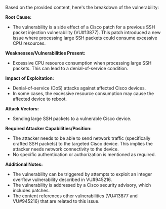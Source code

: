 Based on the provided content, here's the breakdown of the vulnerability:

**Root Cause:**
- The vulnerability is a side effect of a Cisco patch for a previous SSH packet injection vulnerability (VU#13877). This patch introduced a new issue where processing large SSH packets could consume excessive CPU resources.

**Weaknesses/Vulnerabilities Present:**
- Excessive CPU resource consumption when processing large SSH packets. This can lead to a denial-of-service condition.

**Impact of Exploitation:**
- Denial-of-service (DoS) attacks against affected Cisco devices.
- In some cases, the excessive resource consumption may cause the affected device to reboot.

**Attack Vectors:**
- Sending large SSH packets to a vulnerable Cisco device.

**Required Attacker Capabilities/Position:**
- The attacker needs to be able to send network traffic (specifically crafted SSH packets) to the targeted Cisco device. This implies the attacker needs network connectivity to the device.
- No specific authentication or authorization is mentioned as required.

**Additional Notes:**
- The vulnerability can be triggered by attempts to exploit an integer overflow vulnerability described in VU#945216.
- The vulnerability is addressed by a Cisco security advisory, which includes patches.
- The content references other vulnerabilities (VU#13877 and VU#945216) that are related to this issue.